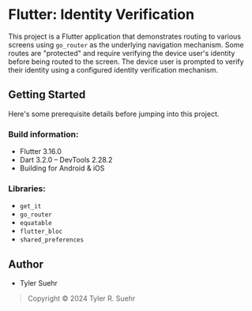 # Flutter: Identity Verification

This project is a Flutter application that demonstrates routing to various
screens using `go_router` as the underlying navigation mechanism. Some routes are
"protected" and require verifying the device user's identity before being routed
to the screen. The device user is prompted to verify their identity using a
configured identity verification mechanism.

## Getting Started
Here's some prerequisite details before jumping into this project.

### Build information:
- Flutter 3.16.0
- Dart 3.2.0 – DevTools 2.28.2
- Building for Android & iOS

### Libraries:
- `get_it`
- `go_router`
- `equatable`
- `flutter_bloc`
- `shared_preferences`

## Author
- Tyler Suehr

> Copyright © 2024 Tyler R. Suehr

